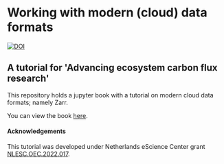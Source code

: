 # Working with modern (cloud) data formats

[![DOI](https://zenodo.org/badge/DOI/10.5281/zenodo.13935585.svg)](https://doi.org/10.5281/zenodo.13935585)

## A tutorial for 'Advancing ecosystem carbon flux research'

This repository holds a jupyter book with a tutorial on modern cloud data formats; namely Zarr.

You can view the book [here](https://excited-co2.github.io/workshop_tutorial).

#### Acknowledgements

This tutorial was developed under Netherlands eScience Center grant [NLESC.OEC.2022.017](https://research-software-directory.org/projects/excited).
